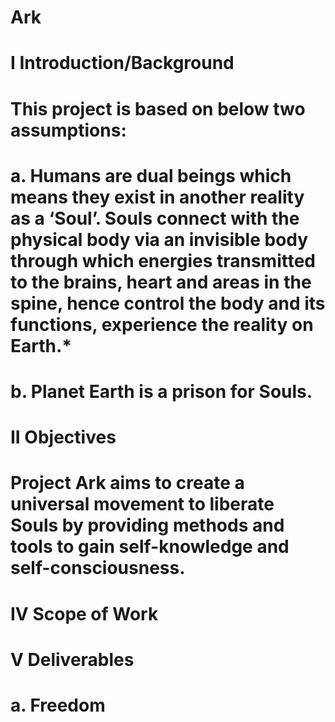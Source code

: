 # Ark
# I Introduction/Background
# This project is based on below two assumptions:
# a.	Humans are dual beings which means they exist in another reality as a ‘Soul’. Souls connect with the physical body via an invisible body through which energies transmitted to the brains, heart and areas in the spine, hence control the body and its functions, experience the reality on Earth.*
# b.	Planet Earth is a prison for Souls.
# II Objectives
# Project Ark aims to create a universal movement to liberate Souls by providing methods and tools to gain self-knowledge and self-consciousness.
# IV Scope of Work
# V Deliverables
# a. Freedom
